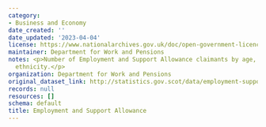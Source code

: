 ```yaml
---
category:
- Business and Economy
date_created: ''
date_updated: '2023-04-04'
license: https://www.nationalarchives.gov.uk/doc/open-government-licence/version/3/
maintainer: Department for Work and Pensions
notes: <p>Number of Employment and Support Allowance claimants by age, gender, and
  ethnicity.</p>
organization: Department for Work and Pensions
original_dataset_link: http://statistics.gov.scot/data/employment-support-allowance
records: null
resources: []
schema: default
title: Employment and Support Allowance
---
```


